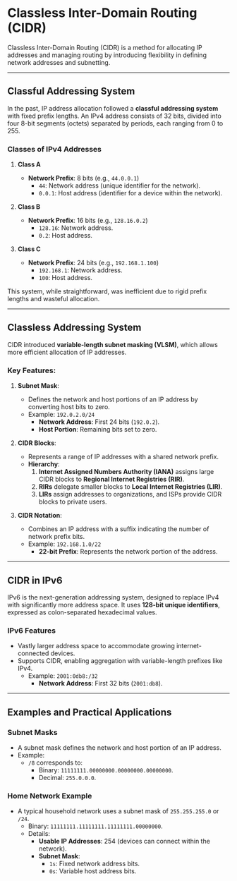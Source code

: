 # Classless Inter-Domain Routing (CIDR)

Classless Inter-Domain Routing (CIDR) is a method for allocating IP addresses and managing routing by introducing flexibility in defining network addresses and subnetting.

---

## Classful Addressing System

In the past, IP address allocation followed a **classful addressing system** with fixed prefix lengths. An IPv4 address consists of 32 bits, divided into four 8-bit segments (octets) separated by periods, each ranging from 0 to 255.

### Classes of IPv4 Addresses
1. **Class A**
   - **Network Prefix**: 8 bits (e.g., `44.0.0.1`)
     - `44`: Network address (unique identifier for the network).
     - `0.0.1`: Host address (identifier for a device within the network).

2. **Class B**
   - **Network Prefix**: 16 bits (e.g., `128.16.0.2`)
     - `128.16`: Network address.
     - `0.2`: Host address.

3. **Class C**
   - **Network Prefix**: 24 bits (e.g., `192.168.1.100`)
     - `192.168.1`: Network address.
     - `100`: Host address.

This system, while straightforward, was inefficient due to rigid prefix lengths and wasteful allocation.

---

## Classless Addressing System

CIDR introduced **variable-length subnet masking (VLSM)**, which allows more efficient allocation of IP addresses.

### Key Features:
1. **Subnet Mask**:
   - Defines the network and host portions of an IP address by converting host bits to zero.
   - Example: `192.0.2.0/24`
     - **Network Address**: First 24 bits (`192.0.2`).
     - **Host Portion**: Remaining bits set to zero.

2. **CIDR Blocks**:
   - Represents a range of IP addresses with a shared network prefix.
   - **Hierarchy**:
     1. **Internet Assigned Numbers Authority (IANA)** assigns large CIDR blocks to **Regional Internet Registries (RIR)**.
     2. **RIRs** delegate smaller blocks to **Local Internet Registries (LIR)**.
     3. **LIRs** assign addresses to organizations, and ISPs provide CIDR blocks to private users.

3. **CIDR Notation**:
   - Combines an IP address with a suffix indicating the number of network prefix bits.
   - Example: `192.168.1.0/22`
     - **22-bit Prefix**: Represents the network portion of the address.

---

## CIDR in IPv6

IPv6 is the next-generation addressing system, designed to replace IPv4 with significantly more address space. It uses **128-bit unique identifiers**, expressed as colon-separated hexadecimal values.

### IPv6 Features
- Vastly larger address space to accommodate growing internet-connected devices.
- Supports CIDR, enabling aggregation with variable-length prefixes like IPv4.
  - Example: `2001:0db8:/32`
    - **Network Address**: First 32 bits (`2001:db8`).

---

## Examples and Practical Applications

### Subnet Masks
- A subnet mask defines the network and host portion of an IP address.
- Example:
  - `/8` corresponds to:
    - Binary: `11111111.00000000.00000000.00000000`.
    - Decimal: `255.0.0.0`.

### Home Network Example
- A typical household network uses a subnet mask of `255.255.255.0` or `/24`.
  - Binary: `11111111.11111111.11111111.00000000`.
  - Details:
    - **Usable IP Addresses**: 254 (devices can connect within the network).
    - **Subnet Mask**:
      - `1s`: Fixed network address bits.
      - `0s`: Variable host address bits.
